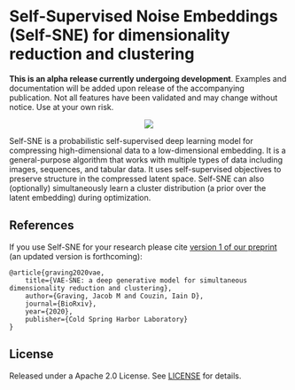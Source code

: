 Self-Supervised Noise Embeddings (Self-SNE) for dimensionality reduction and clustering
============
__This is an alpha release currently undergoing development__. Examples and documentation will be added upon release of the accompanying publication. 
Not all features have been validated and may change without notice. Use at your own risk.

<p align="center">
<img src="https://github.com/jgraving/selfsne/blob/master/assets/header.png" max-height:256px>
</p>

Self-SNE is a probabilistic self-supervised deep learning model for compressing high-dimensional data to a low-dimensional embedding. It is a general-purpose algorithm that works with multiple types of data including images, sequences, and tabular data. It uses self-supervised objectives to preserve structure in the compressed latent space. Self-SNE can also (optionally) simultaneously learn a cluster distribution (a prior over the latent embedding) during optimization.


References
------------
If you use Self-SNE for your research please cite [version 1 of our preprint](https://doi.org/10.1101/2020.07.17.207993) (an updated version is forthcoming):

    @article{graving2020vae,
    	title={VAE-SNE: a deep generative model for simultaneous dimensionality reduction and clustering},
    	author={Graving, Jacob M and Couzin, Iain D},
    	journal={BioRxiv},
    	year={2020},
    	publisher={Cold Spring Harbor Laboratory}
    }



License
------------
Released under a Apache 2.0 License. See [LICENSE](https://github.com/jgraving/cne/blob/master/LICENSE) for details.
